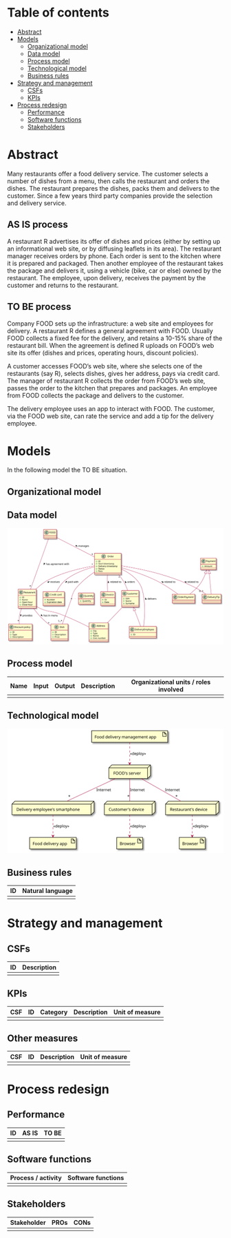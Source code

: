 # Table of contents

- [Abstract](#abstract)
- [Models](#models)
	- [Organizational model](#organizational-model)
	- [Data model](#data-model)
	- [Process model](#process-model)
	- [Technological model](#technological-model)
	- [Business rules](#business-rules)
- [Strategy and management](#strategy-and-management)
	- [CSFs](#csfs)
	- [KPIs](#kpis)
- [Process redesign](#process-redesign)
	- [Performance](#performance)
	- [Software functions](#software-functions)
	- [Stakeholders](#stakeholders)

# Abstract

Many restaurants offer a food delivery service. The customer selects a number of dishes from a menu, then calls the restaurant and orders the dishes. The restaurant prepares the dishes, packs them and delivers to the customer. Since a few years third party companies provide the selection and delivery service.

## AS IS process

A restaurant R advertises its offer of dishes and prices (either by setting up an informational web site, or by diffusing leaflets in its area). The restaurant manager receives orders by phone. Each order is sent to the kitchen where it is prepared and packaged. Then another employee of the restaurant takes the package and delivers it, using a vehicle (bike, car or else) owned by the restaurant. The employee, upon delivery, receives the payment by the customer and returns to the restaurant.

## TO BE process

Company FOOD sets up the infrastructure: a web site and employees for delivery. A restaurant R defines a general agreement with FOOD. Usually FOOD collects a fixed fee for the delivery, and retains a 10-15% share of the restaurant bill. When the agreement is defined R uploads on FOOD’s web site its offer (dishes and prices, operating hours, discount policies).

A customer accesses FOOD’s web site, where she selects one of the restaurants (say R), selects dishes, gives her address, pays via credit card. The manager of restaurant R collects the order from FOOD’s web site, passes the order to the kitchen that prepares and packages. An employee from FOOD collects the package and delivers to the customer.

The delivery employee uses an app to interact with FOOD. The customer, via the FOOD web site, can rate the service and add a tip for the delivery employee.

# Models

In the following model the TO BE situation.

## Organizational model

## Data model

![TODO](models/data.svg)

## Process model

| Name | Input | Output | Description | Organizational units / roles involved |
| ---- | ----- | ------ | ----------- | ------------------------------------- |
| | | | | |

## Technological model

![TODO](models/deployment.svg)

## Business rules

| ID | Natural language |
| -- | ---------------- |
| | |

# Strategy and management

## CSFs

| ID | Description |
| -- | ----------- |
| | |

## KPIs

| CSF | ID | Category | Description | Unit of measure |
| --- | -------- | ---- | ----------- | --------------- |
| | | | | |

## Other measures

| CSF | ID | Description | Unit of measure |
| --- | -- | ----------- | --------------- |
| | | | |

# Process redesign

## Performance

| ID | AS IS | TO BE |
| --- | ----- | ----- |
| | | |

## Software functions

| Process / activity | Software functions |
| ------------------ | ------------------ |
| | |

## Stakeholders

| Stakeholder | PROs | CONs |
| ----------- | ---- | ---- |
| | | |
